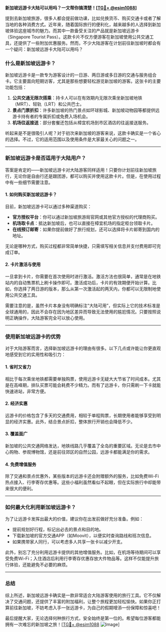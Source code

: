 **新加坡远游卡大陆可以用吗？一文帮你搞清楚！[[TG💪+ @esim1088](https://t.me/s/esim1088)]**

提到去新加坡旅游，很多人都会提前做功课，比如兑换货币、购买交通卡或者了解当地的各种消费方式。近年来，随着国际旅行的便利化，越来越多的人选择到新加坡体验这座城市的魅力。而其中一款备受关注的产品就是新加坡远游卡（Singapore Tourist Pass）。这款卡片不仅方便游客在新加坡使用公共交通工具，还提供了一些附加优惠服务。然而，不少大陆游客在计划前往新加坡时都会有一个疑问：新加坡远游卡大陆可以用吗？

### **什么是新加坡远游卡？**

新加坡远游卡是一款专为游客设计的一日游、两日游或多日游的交通与服务组合卡。它主要面向短期访客，尤其是那些想要轻松游览新加坡的游客。这张卡的主要功能包括：

1. **公共交通无限次搭乘**：持卡人可以在有效期内无限次乘坐新加坡地铁（MRT）、轻轨（LRT）和公共巴士。
2. **景点门票折扣**：许多新加坡的热门景点如环球影城、新加坡动物园等都提供远游卡持有者的专属折扣或免费入场机会。
3. **机场往返接送**：部分套餐还包括从樟宜机场到市区酒店的往返接送服务。

听起来是不是很吸引人呢？对于初次来新加坡的游客来说，这款卡确实是一个省心的选择。不过，它的适用范围以及使用条件是大家最关心的问题之一。

---

### **新加坡远游卡是否适用于大陆用户？**

答案是肯定的——新加坡远游卡对大陆游客同样适用！只要你计划前往新加坡旅行，无论你是自由行还是跟团游，都可以购买并使用这款卡片。但是，在使用过程中有一些细节需要注意。

#### **1. 如何购买新加坡远游卡？**
目前，新加坡远游卡可以通过多种渠道购买：
- **官方授权平台**：你可以通过新加坡旅游局官网或其他官方授权的代理商购买。
- **机场取卡点**：抵达新加坡后，也可以直接在樟宜机场的指定柜台领取卡片。
- **在线预订邮寄**：如果你提前做好了旅行规划，还可以选择将卡片邮寄到国内的地址。

无论是哪种方式，购买过程都非常简单快捷，只需填写相关信息并支付费用即可完成订单。

#### **2. 卡片激活与使用**
一旦拿到卡片，你需要在首次使用时进行激活。激活方法也很简单，通常是在地铁站内的自动售票机上刷卡操作即可。激活成功后，卡片的有效期便开始计算。比如，你选择了两日游的版本，那么从第一次激活起的两天内，你都可以无限制地使用公共交通工具。

需要注意的是，虽然卡片本身没有明确标注“大陆可用”，但实际上它的技术标准是全球通用的，因此不会存在因为地区差异而导致无法使用的尴尬情况。只要按照说明正确操作，大陆游客完全可以放心使用。

---

### **使用新加坡远游卡的优势**

对于大陆游客而言，选择新加坡远游卡的理由有很多。以下几点或许能让你更直观地感受到它的实用性和吸引力：

#### **1. 省时又省力**
相比于每次乘坐地铁都需要单独购票，使用远游卡无疑大大节省了时间成本。尤其是在高峰期，排队买票可能会耗费不少精力。而有了远游卡，你只需刷一下卡就能快速进站，非常方便。

#### **2. 经济实惠**
远游卡的价格包含了多天的交通费用，相较于单程购票，长期使用者能够享受到明显的经济实惠。此外，结合景点折扣，整体旅行开销也会降低不少。

#### **3. 覆盖面广**
新加坡的公共交通网络发达，地铁线路几乎覆盖了全岛的重要区域。无论是去市中心购物、参观博物馆，还是前往郊区的自然公园，远游卡都能满足你的需求。

#### **4. 免费增值服务**
除了交通和景点优惠外，某些版本的远游卡还会附赠额外的服务，比如免费Wi-Fi热点接入、行李寄存优惠等。这些小福利虽然看似不起眼，但在实际旅行中却能带来很大的便利。

---

### **如何最大化利用新加坡远游卡？**

为了让远游卡发挥出最大的价值，建议你在出发前做好充分准备。例如：
- 提前规划好行程，标记出必去的景点和目的地。
- 下载新加坡的官方交通APP（如Moovit），以便实时查询路线和班次信息。
- 如果携带家人同行，可以考虑多人共享一张卡以减少开支。

此外，别忘了充分利用远游卡提供的其他增值服务。比如，在机场等待期间可以享受免费Wi-Fi；入住酒店后利用行李寄存优惠存放大件物品等。这样不仅能提升旅行体验，还能避免不必要的麻烦。

---

### **总结**

综上所述，新加坡远游卡确实是一款非常适合大陆游客使用的旅行工具。它不仅解决了交通问题，还提供了丰富的附加福利，让整个旅程更加轻松愉快。如果你正打算前往新加坡，不妨考虑入手一张远游卡，为自己的假期增添一份保障和惊喜吧！

最后提醒大家，无论选择何种旅行方式，安全始终是第一位的。希望每位游客都能拥有一次难忘的新加坡之旅！[[TG💪+ @esim1088](https://t.me/s/esim1088) ![Image](https://i.postimg.cc/4NQfJmqS/Snipaste-2025-05-13-00-14-12.png)]